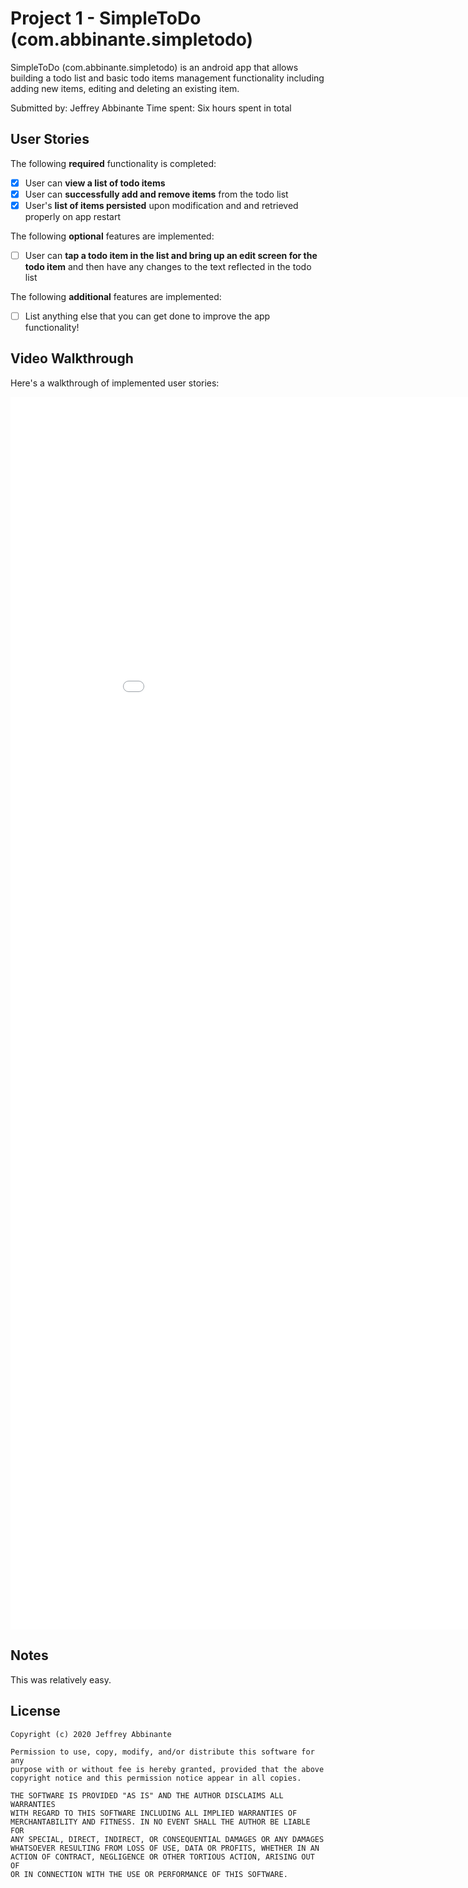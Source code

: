 # Project 1 - SimpleToDo (com.abbinante.simpletodo)

SimpleToDo (com.abbinante.simpletodo) is an android app that allows building a todo list and basic todo items management functionality including adding new items, editing and deleting an existing item.

Submitted by: Jeffrey Abbinante
Time spent: Six hours spent in total

## User Stories

The following **required** functionality is completed:

* [x] User can **view a list of todo items**
* [x] User can **successfully add and remove items** from the todo list
* [x] User's **list of items persisted** upon modification and and retrieved properly on app restart

The following **optional** features are implemented:

* [ ] User can **tap a todo item in the list and bring up an edit screen for the todo item** and then have any changes to the text reflected in the todo list

The following **additional** features are implemented:

* [ ] List anything else that you can get done to improve the app functionality!

## Video Walkthrough

Here's a walkthrough of implemented user stories:

<iframe src='//gifs.com/embed/NLMKgp' frameborder='0' scrolling='no' width='960px' height='1972px' style='-webkit-backface-visibility: hidden;-webkit-transform: scale(1);' ></iframe>

## Notes

This was relatively easy. 

## License

    Copyright (c) 2020 Jeffrey Abbinante

    Permission to use, copy, modify, and/or distribute this software for any
    purpose with or without fee is hereby granted, provided that the above
    copyright notice and this permission notice appear in all copies.

    THE SOFTWARE IS PROVIDED "AS IS" AND THE AUTHOR DISCLAIMS ALL WARRANTIES
    WITH REGARD TO THIS SOFTWARE INCLUDING ALL IMPLIED WARRANTIES OF
    MERCHANTABILITY AND FITNESS. IN NO EVENT SHALL THE AUTHOR BE LIABLE FOR
    ANY SPECIAL, DIRECT, INDIRECT, OR CONSEQUENTIAL DAMAGES OR ANY DAMAGES
    WHATSOEVER RESULTING FROM LOSS OF USE, DATA OR PROFITS, WHETHER IN AN
    ACTION OF CONTRACT, NEGLIGENCE OR OTHER TORTIOUS ACTION, ARISING OUT OF
    OR IN CONNECTION WITH THE USE OR PERFORMANCE OF THIS SOFTWARE.
